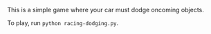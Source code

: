 This is a simple game where your car must dodge oncoming objects.

To play, run `python racing-dodging.py`.
